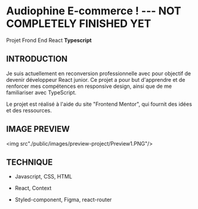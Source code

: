# Audiophine E-commerce ! --- NOT COMPLETELY FINISHED YET

Projet Frond End React **Typescript**

## INTRODUCTION

Je suis actuellement en reconversion professionnelle avec pour objectif de devenir développeur React junior.
Ce projet a pour but d'apprendre et de renforcer mes compétences en responsive design, ainsi que de me familiariser avec TypeScript.

Le projet est réalisé à l'aide du site "Frontend Mentor", qui fournit des idées et des ressources.

## IMAGE PREVIEW

<img src"./public/images/preview-project/Preview1.PNG"/>

## TECHNIQUE

- Javascript, CSS, HTML 

- React, Context

- Styled-component, Figma, react-router
